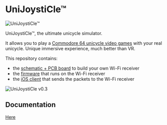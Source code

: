 # UniJoystiCle™

![UniJoystiCle™](https://lh3.googleusercontent.com/-piAi8Qz3nnQ/VwL2T8DBSZI/AAAAAAABdos/jpiz2eBrA_U1MW8mXVZVmI68zLlmJoTvACCo/s640-Ic42/logo.png)

UniJoystiCle™, the ultimate unicycle simulator.

It allows you to play a [Commodore 64 unicycle video games](https://github.com/ricardoquesada/c64-the-uni-games) with your real unicycle. Unique immersive experience, much better than VR.


This repository contains:

* the [schematic + PCB board](https://github.com/ricardoquesada/unijoysticle/tree/master/schematic) to build your own Wi-Fi receiver
* the [firmware](https://github.com/ricardoquesada/unijoysticle/tree/master/esp8266_firmware) that runs on the Wi-Fi receiver
* the [iOS client](https://github.com/ricardoquesada/unijoysticle/tree/master/client_ios) that sends the packets to the Wi-Fi receiver


![UniJoystiCle v0.3](https://lh3.googleusercontent.com/-bQ-NmN_HaEQ/V5ru2J4l-iI/AAAAAAABe7g/ebge4mLxYEQUrvy9Q1dEoyF8uOhtGbQDQCCo/s640/IMG_0303.jpg)


## Documentation

[Here](http://retro.moe/unijoysticle/docs/)
